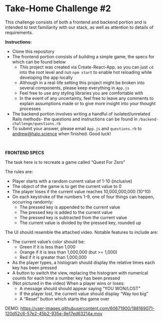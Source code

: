 # Take-Home Challenge #2

This challenge consists of both a frontend and backend portion and is intended to test familiarity with our stack, as well as attention to details of requirements.

**Instructions:**
- Clone this repository
- The frontend portion consists of building a simple game, the specs for which can be found below
  - This project was created via Create-React-App, so you can just `cd` into the root level and run `npm start` to enable hot reloading while developing the app locally
  - Although in a real-life setting this project might be broken into several components, please keep everything in `App.js`
  - Feel free to use any styling libraries you are comfortable with
  - In the event of any uncertainty, feel free to leave any comments to explain assumptions made or to give more insight into your thought processes
- The backend portion involves writing a handful of isolated/unrelated Rails methods- the questions and instructions can be found in `/backend-challenge/questions.rb`
- To submit your answer, please email `App.js` and `questions.rb` to andrew@halo.science when finished. Good luck!

<br />

**FRONTEND SPECS**

The task here is to recreate a game called “Quest For Zero”

The rules are:
- Player starts with a random current value of 1-10 (inclusive)
- The object of the game is to get the current value to 0
- The player loses if the current value reaches 10,000,000,000 (10^10)
- On each keystroke of the numbers 1-9, one of four things can happen, occurring randomly:
  - The pressed key is appended to the current value
  - The pressed key is added to the current value
  - The pressed key is subtracted from the current value
  - The current value is divided by the pressed key, rounded up

The UI should resemble the attached video.  Notable features to include are:
- The current value’s color should be:
  - Green if it is less than 1,000
  - Orange if it is less than 1,000,000 (but >= 1,000)
  - Red if it is greater than 1,000,000
- As the player types, a histogram should display the relative times each key has been pressed
- A button to switch the view, replacing the histogram with numerical counts for each time a number key has been pressed
- (Not pictured in the video) When a player wins or loses:
  - A message should should appear saying “YOU WON/LOST”
  - If the player lost, the current value should display “Way too big”
  - A “Reset” button which starts the game over

DEMO:
https://user-images.githubusercontent.com/60671900/188169071-120d52c6-57e2-45b2-935e-9e17ed63214a.mov


